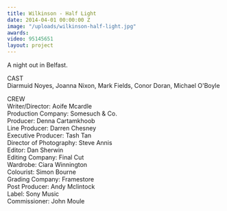 ```yaml
---
title: Wilkinson - Half Light
date: 2014-04-01 00:00:00 Z
image: "/uploads/wilkinson-half-light.jpg"
awards:
video: 95145651
layout: project
---
```


A night out in Belfast.

CAST  
Diarmuid Noyes, Joanna Nixon, Mark Fields, Conor Doran, Michael O'Boyle

CREW  
Writer/Director: Aoife Mcardle  
Production Company: Somesuch & Co.  
Producer: Denna Cartamkhoob  
Line Producer: Darren Chesney  
Executive Producer: Tash Tan  
Director of Photography: Steve Annis  
Editor: Dan Sherwin  
Editing Company: Final Cut  
Wardrobe: Ciara Winnington  
Colourist: Simon Bourne  
Grading Company: Framestore  
Post Producer: Andy Mclintock  
Label: Sony Music  
Commissioner: John Moule